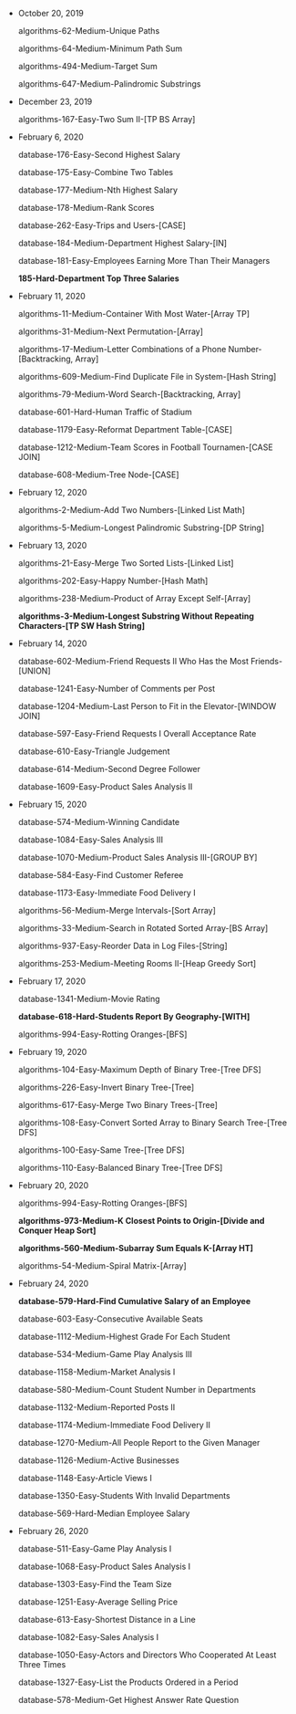 - October 20, 2019

  algorithms-62-Medium-Unique Paths

  algorithms-64-Medium-Minimum Path Sum

  algorithms-494-Medium-Target Sum

  algorithms-647-Medium-Palindromic Substrings

- December 23, 2019

  algorithms-167-Easy-Two Sum II-[TP BS Array]
  
- February 6, 2020

  database-176-Easy-Second Highest Salary

  database-175-Easy-Combine Two Tables

  database-177-Medium-Nth Highest Salary

  database-178-Medium-Rank Scores

  database-262-Easy-Trips and Users-[CASE]

  database-184-Medium-Department Highest Salary-[IN]

  database-181-Easy-Employees Earning More Than Their Managers

  **185-Hard-Department Top Three Salaries**

- February 11, 2020

  algorithms-11-Medium-Container With Most Water-[Array TP]

  algorithms-31-Medium-Next Permutation-[Array]

  algorithms-17-Medium-Letter Combinations of a Phone Number-[Backtracking, Array]

  algorithms-609-Medium-Find Duplicate File in System-[Hash String]

  algorithms-79-Medium-Word Search-[Backtracking, Array]

  database-601-Hard-Human Traffic of Stadium    

  database-1179-Easy-Reformat Department Table-[CASE]    

  database-1212-Medium-Team Scores in Football Tournamen-[CASE JOIN]

  database-608-Medium-Tree Node-[CASE]

- February 12, 2020

  algorithms-2-Medium-Add Two Numbers-[Linked List Math]

  algorithms-5-Medium-Longest Palindromic Substring-[DP String]

- February 13, 2020

  algorithms-21-Easy-Merge Two Sorted Lists-[Linked List]

  algorithms-202-Easy-Happy Number-[Hash Math]

  algorithms-238-Medium-Product of Array Except Self-[Array]

  **algorithms-3-Medium-Longest Substring Without Repeating Characters-[TP SW Hash String]**

- February 14, 2020

  database-602-Medium-Friend Requests II Who Has the Most Friends-[UNION]

  database-1241-Easy-Number of Comments per Post

  database-1204-Medium-Last Person to Fit in the Elevator-[WINDOW JOIN]

  database-597-Easy-Friend Requests I Overall Acceptance Rate

  database-610-Easy-Triangle Judgement

  database-614-Medium-Second Degree Follower

  database-1609-Easy-Product Sales Analysis II

- February 15, 2020
  
  database-574-Medium-Winning Candidate

  database-1084-Easy-Sales Analysis III

  database-1070-Medium-Product Sales Analysis III-[GROUP BY]

  database-584-Easy-Find Customer Referee
  
  database-1173-Easy-Immediate Food Delivery I

  algorithms-56-Medium-Merge Intervals-[Sort Array]

  algorithms-33-Medium-Search in Rotated Sorted Array-[BS Array]

  algorithms-937-Easy-Reorder Data in Log Files-[String]

  algorithms-253-Medium-Meeting Rooms II-[Heap Greedy Sort]

- February 17, 2020

  database-1341-Medium-Movie Rating

  **database-618-Hard-Students Report By Geography-[WITH]**

  algorithms-994-Easy-Rotting Oranges-[BFS]

- February 19, 2020

  algorithms-104-Easy-Maximum Depth of Binary Tree-[Tree DFS]

  algorithms-226-Easy-Invert Binary Tree-[Tree]

  algorithms-617-Easy-Merge Two Binary Trees-[Tree]

  algorithms-108-Easy-Convert Sorted Array to Binary Search Tree-[Tree DFS]

  algorithms-100-Easy-Same Tree-[Tree DFS]

  algorithms-110-Easy-Balanced Binary Tree-[Tree DFS]

- February 20, 2020

  algorithms-994-Easy-Rotting Oranges-[BFS]

  **algorithms-973-Medium-K Closest Points to Origin-[Divide and Conquer Heap Sort]**

  **algorithms-560-Medium-Subarray Sum Equals K-[Array HT]**

  algorithms-54-Medium-Spiral Matrix-[Array]

- February 24, 2020
  
  **database-579-Hard-Find Cumulative Salary of an Employee**

  database-603-Easy-Consecutive Available Seats

  database-1112-Medium-Highest Grade For Each Student

  database-534-Medium-Game Play Analysis III

  database-1158-Medium-Market Analysis I

  database-580-Medium-Count Student Number in Departments

  database-1132-Medium-Reported Posts II

  database-1174-Medium-Immediate Food Delivery II

  database-1270-Medium-All People Report to the Given Manager

  database-1126-Medium-Active Businesses

  database-1148-Easy-Article Views I

  database-1350-Easy-Students With Invalid Departments

  database-569-Hard-Median Employee Salary

- February 26, 2020

  database-511-Easy-Game Play Analysis I

  database-1068-Easy-Product Sales Analysis I

  database-1303-Easy-Find the Team Size

  database-1251-Easy-Average Selling Price

  database-613-Easy-Shortest Distance in a Line

  database-1082-Easy-Sales Analysis I

  database-1050-Easy-Actors and Directors Who Cooperated At Least Three Times

  database-1327-Easy-List the Products Ordered in a Period

  database-578-Medium-Get Highest Answer Rate Question